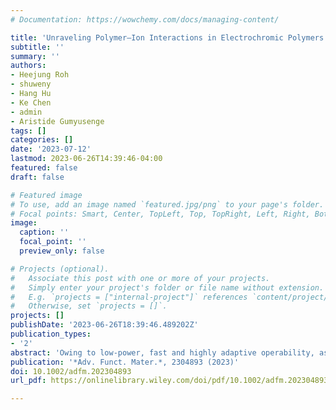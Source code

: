 ```yaml
---
# Documentation: https://wowchemy.com/docs/managing-content/

title: 'Unraveling Polymer–Ion Interactions in Electrochromic Polymers for their Implementation in Organic Electrochemical Synaptic Devices'
subtitle: ''
summary: ''
authors:
- Heejung Roh
- shuweny
- Hang Hu
- Ke Chen
- admin
- Aristide Gumyusenge
tags: []
categories: []
date: '2023-07-12'
lastmod: 2023-06-26T14:39:46-04:00
featured: false
draft: false

# Featured image
# To use, add an image named `featured.jpg/png` to your page's folder.
# Focal points: Smart, Center, TopLeft, Top, TopRight, Left, Right, BottomLeft, Bottom, BottomRight.
image:
  caption: ''
  focal_point: ''
  preview_only: false

# Projects (optional).
#   Associate this post with one or more of your projects.
#   Simply enter your project's folder or file name without extension.
#   E.g. `projects = ["internal-project"]` references `content/project/deep-learning/index.md`.
#   Otherwise, set `projects = []`.
projects: []
publishDate: '2023-06-26T18:39:46.489202Z'
publication_types:
- '2'
abstract: 'Owing to low-power, fast and highly adaptive operability, as well as scalability, electrochemical random-access memory (ECRAM) technology is one of the most promising approaches for neuromorphic computing based on artificial neural networks. Despite recent advances, practical implementation of ECRAMs remains challenging due to several limitations including high write noise, asymmetric weight updates, and insufficient dynamic ranges. Here, inspired by similarities in structural and functional requirements between electrochromic devices and ECRAMs, we demonstrate high-performance, single-transistor and neuromorphic devices based on electrochromic polymers (ECPs). To effectively translate electrochromism into electrochemical ion memory in polymers, we systematically investigate ion-polymer interaction, redox activity, mixed ionic-electronic conduction, and stability of ECPs both experimentally and computationally using select electrolytes. The best-performing ECP-electrolyte combination is then implemented into an ECRAM device to further explore synaptic plasticity behaviors. The resulting ECRAM exhibits high linearity and symmetric conductance modulation, high dynamic range (~1 mS or ~6x), and high training accuracy (> 84% within 5 training cycles on a standard image recognition dataset), comparable to existing state-of-the-art ECRAMs. This work offers a promising approach to discover and design novel polymer materials for organic ECRAMs and demonstrates potential applications, taking advantage of mature knowledge basis on electrochromic materials and devices.'
publication: '*Adv. Funct. Mater.*, 2304893 (2023)'
doi: 10.1002/adfm.202304893
url_pdf: https://onlinelibrary.wiley.com/doi/pdf/10.1002/adfm.202304893

---
```

